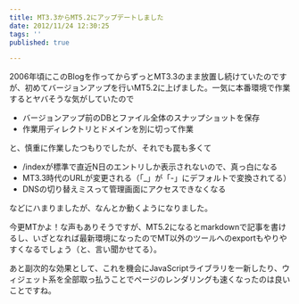 ```yaml
---
title: MT3.3からMT5.2にアップデートしました
date: 2012/11/24 12:30:25
tags: ''
published: true

---
```


2006年頃にこのBlogを作ってからずっとMT3.3のまま放置し続けていたのですが、初めてバージョンアップを行いMT5.2に上げました。一気に本番環境で作業するとヤバそうな気がしていたので

- バージョンアップ前のDBとファイル全体のスナップショットを保存
- 作業用ディレクトリとドメインを別に切って作業

と、慎重に作業したつもりでしたが、それでも罠も多くて

- /indexが標準で直近N日のエントリしか表示されないので、真っ白になる
- MT3.3時代のURLが変更される（「_」が「-」にデフォルトで変換されてる）
- DNSの切り替えミスって管理画面にアクセスできなくなる

などにハまりましたが、なんとか動くようになりました。

今更MTかよ！な声もありそうですが、MT5.2になるとmarkdownで記事を書けるし、いざとなれば最新環境になったのでMT以外のツールへのexportもやりやすくなるでしょう（と、言い聞かせてる）。

あと副次的な効果として、これを機会にJavaScriptライブラリを一新したり、ウィジェット系を全部取っ払うことでページのレンダリングも速くなったのは良いことですね。


